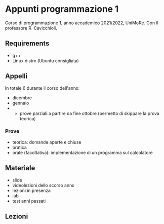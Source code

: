 # Appunti programmazione 1
Corso di programmazione 1, anno accademico 2021/2022, UniMoRe. Con il professore R. Cavicchioli.

## Requirements
 - g++
 - Linux distro (Ubuntu consigliata)

## Appelli
In totale 6 durante il corso dell'anno:
 - dicembre
 - gennaio
 - + prove parziali a partire da fine ottobre (permetto di skippare la prova teorica)

### Prove
 - teorica: domande aperte e chiuse
 - pratica
 - orale (facoltativa): implementazione di un programma sul calcolatore

## Materiale
 - slide
 - videolezioni dello scorso anno
 - lezioni in presenza
 - lab
 - test anni passati

## Lezioni

